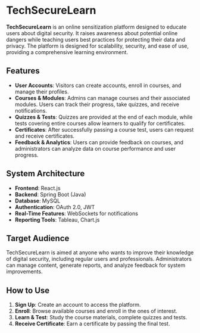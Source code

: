 # TechSecureLearn

**TechSecureLearn** is an online sensitization platform designed to educate users about digital security. It raises awareness about potential online dangers while teaching users best practices for protecting their data and privacy. The platform is designed for scalability, security, and ease of use, providing a comprehensive learning environment.

## Features

- **User Accounts**: Visitors can create accounts, enroll in courses, and manage their profiles.
- **Courses & Modules**: Admins can manage courses and their associated modules. Users can track their progress, take quizzes, and receive notifications.
- **Quizzes & Tests**: Quizzes are provided at the end of each module, while tests covering entire courses allow learners to qualify for certificates.
- **Certificates**: After successfully passing a course test, users can request and receive certificates.
- **Feedback & Analytics**: Users can provide feedback on courses, and administrators can analyze data on course performance and user progress.

## System Architecture

- **Frontend**: React.js
- **Backend**: Spring Boot (Java)
- **Database**: MySQL
- **Authentication**: OAuth 2.0, JWT
- **Real-Time Features**: WebSockets for notifications
- **Reporting Tools**: Tableau, Chart.js

## Target Audience

TechSecureLearn is aimed at anyone who wants to improve their knowledge of digital security, including regular users and professionals. Administrators can manage content, generate reports, and analyze feedback for system improvements.

## How to Use

1. **Sign Up**: Create an account to access the platform.
2. **Enroll**: Browse available courses and enroll in the ones of interest.
3. **Learn & Test**: Study the course materials, complete quizzes and tests.
4. **Receive Certificate**: Earn a certificate by passing the final test.
